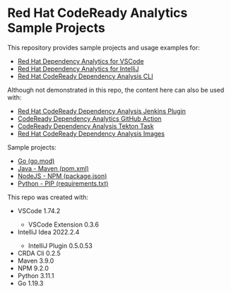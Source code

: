 <h1>Red Hat CodeReady Analytics Sample Projects</h1>

<p align="left">
This repository provides sample projects and usage examples for:
<ul>
  <li><a href="https://marketplace.visualstudio.com/items?itemName=redhat.fabric8-analytics">Red Hat Dependency Analytics for VSCode</a></li>
  <li><a href="https://plugins.jetbrains.com/plugin/12541-dependency-analytics">Red Hat Dependency Analytics for IntelliJ</a></li>
  <li><a href="https://github.com/fabric8-analytics/cli-tools/releases">Red Hat CodeReady Dependency Analysis CLI</a></li>
</ul>
</p>

<p>
Although not demonstrated in this repo, the content here can also be used with:
<ul>
  <li><a href="https://plugins.jenkins.io/redhat-codeready-dependency-analysis">Red Hat CodeReady Dependency Analysis Jenkins Plugin</a></li>
  <li><a href="https://github.com/marketplace/actions/codeready-dependency-analytics">CodeReady Dependency Analytics GitHub Action</a></li>
  <li><a href="https://hub.tekton.dev/tekton/task/redhat-codeready-dependency-analysis">CodeReady Dependency Analysis Tekton Task</a></li>
  <li><a href="https://github.com/orgs/fabric8-analytics/packages?repo_name=crda-images">Red Hat CodeReady Dependency Analysis Images</a></li>
</ul>
</p>

<p>
Sample projects:
<ul>
  <li><a href="/go">Go (go.mod)</a></li>
  <li><a href="/java_maven">Java - Maven (pom.xml)</a></li>
  <li><a href="/nodejs_npm">NodeJS - NPM (package.json)</a></li>
  <li><a href="/python_pip">Python - PIP (requirements.txt)</a></li>
</ul>
</p>

<p>
This repo was created with:
<ul>
  <li>VSCode 1.74.2</li>
  <ul>
    <li>VSCode Extension 0.3.6</li>
  </ul>
  <li>IntelliJ Idea 2022.2.4</li>
  <ul>
    <li>IntelliJ Plugin 0.5.0.53</li>
  </ul>
  <li>CRDA Cli 0.2.5</li>
  <li>Maven 3.9.0</li>
  <li>NPM 9.2.0</li>
  <li>Python 3.11.1</Python>
  <li>Go 1.19.3</li>
</ul>
</p>
